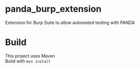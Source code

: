 # panda_burp_extension
Extension for Burp Suite to allow automated testing with PANDA

# Build
This project uses Maven  
Build with `mvn install`
